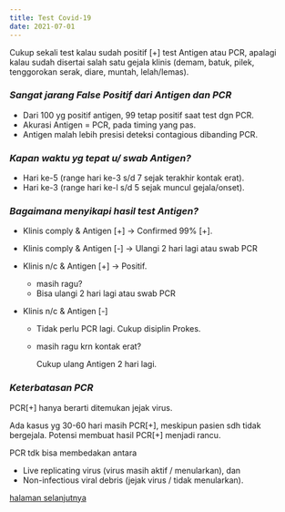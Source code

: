 ```yaml
---
title: Test Covid-19
date: 2021-07-01
---
```


Cukup sekali test kalau sudah positif [+] test Antigen atau PCR, apalagi kalau sudah disertai salah satu gejala klinis (demam, batuk, pilek, tenggorokan serak, diare, muntah, lelah/lemas).

### _Sangat jarang False Positif dari Antigen dan PCR_

- Dari 100 yg positif antigen, 99 tetap positif saat test dgn PCR.
- Akurasi Antigen = PCR, pada timing yang pas.
- Antigen malah lebih presisi deteksi contagious dibanding PCR.

### _Kapan waktu yg tepat u/ swab Antigen?_

- Hari ke-5 (range hari ke-3 s/d 7 sejak terakhir kontak erat).
- Hari ke-3 (range hari ke-l s/d 5 sejak muncul gejala/onset).

### _Bagaimana menyikapi hasil test Antigen?_

- Klinis comply & Antigen [+] → Confirmed 99% [+].
- Klinis comply & Antigen [-] → Ulangi 2 hari lagi atau swab PCR
- Klinis n/c & Antigen [+] → Positif.
  - masih ragu?
  - Bisa ulangi 2 hari lagi atau swab PCR
- Klinis n/c & Antigen [-]

  - Tidak perlu PCR lagi. Cukup disiplin Prokes.
  - masih ragu krn kontak erat?

    Cukup ulang Antigen 2 hari lagi.

### _Keterbatasan PCR_

PCR[+] hanya berarti ditemukan jejak virus.

Ada kasus yg 30-60 hari masih PCR[+], meskipun pasien sdh tidak bergejala. Potensi membuat hasil PCR[+] menjadi rancu.

PCR tdk bisa membedakan antara

- Live replicating virus (virus masih aktif / menularkan), dan
- Non-infectious viral debris (jejak virus / tidak menularkan).

[halaman selanjutnya](/posts/2021/kapan-test-covid)
